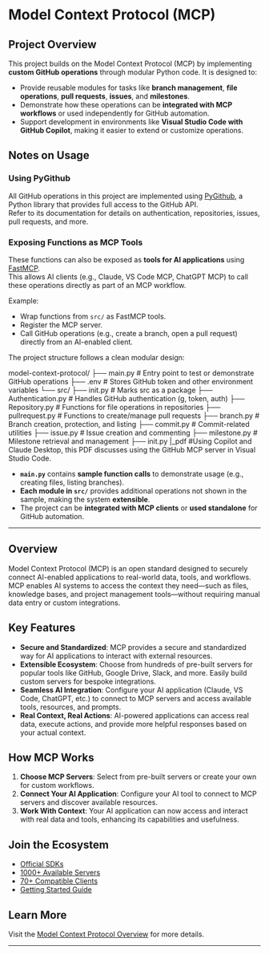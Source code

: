 # Model Context Protocol (MCP)

## Project Overview

This project builds on the Model Context Protocol (MCP) by implementing **custom GitHub operations** through modular Python code. It is designed to:

- Provide reusable modules for tasks like **branch management**, **file operations**, **pull requests**, **issues**, and **milestones**.
- Demonstrate how these operations can be **integrated with MCP workflows** or used independently for GitHub automation.
- Support development in environments like **Visual Studio Code with GitHub Copilot**, making it easier to extend or customize operations.

## Notes on Usage

### Using PyGithub
All GitHub operations in this project are implemented using [PyGithub](https://pygithub.readthedocs.io/en/latest/), a Python library that provides full access to the GitHub API.  
Refer to its documentation for details on authentication, repositories, issues, pull requests, and more.

### Exposing Functions as MCP Tools
These functions can also be exposed as **tools for AI applications** using [FastMCP](https://github.com/fastmcp/fastmcp).  
This allows AI clients (e.g., Claude, VS Code MCP, ChatGPT MCP) to call these operations directly as part of an MCP workflow.

Example:
- Wrap functions from `src/` as FastMCP tools.
- Register the MCP server.
- Call GitHub operations (e.g., create a branch, open a pull request) directly from an AI-enabled client.



The project structure follows a clean modular design:


model-context-protocol/
├── main.py # Entry point to test or demonstrate GitHub operations
├── .env # Stores GitHub token and other environment variables
└── src/
  ├── init.py # Marks src as a package
  ├── Authentication.py # Handles GitHub authentication (g, token, auth)
  ├── Repository.py # Functions for file operations in repositories
  ├── pullrequest.py # Functions to create/manage pull requests
  ├── branch.py # Branch creation, protection, and listing
  ├── commit.py # Commit-related utilities
  ├── issue.py # Issue creation and commenting
  ├── milestone.py # Milestone retrieval and management
  ├── init.py
|_pdf #Using Copilot and Claude Desktop, this PDF discusses using the GitHub MCP server in Visual Studio Code.


- **`main.py`** contains **sample function calls** to demonstrate usage (e.g., creating files, listing branches).  
- **Each module in `src/`** provides additional operations not shown in the sample, making the system **extensible**.  
- The project can be **integrated with MCP clients** or **used standalone** for GitHub automation.

---

## Overview

Model Context Protocol (MCP) is an open standard designed to securely connect AI-enabled applications to real-world data, tools, and workflows. MCP enables AI systems to access the context they need—such as files, knowledge bases, and project management tools—without requiring manual data entry or custom integrations.

## Key Features
- **Secure and Standardized**: MCP provides a secure and standardized way for AI applications to interact with external resources.
- **Extensible Ecosystem**: Choose from hundreds of pre-built servers for popular tools like GitHub, Google Drive, Slack, and more. Easily build custom servers for bespoke integrations.
- **Seamless AI Integration**: Configure your AI application (Claude, VS Code, ChatGPT, etc.) to connect to MCP servers and access available tools, resources, and prompts.
- **Real Context, Real Actions**: AI-powered applications can access real data, execute actions, and provide more helpful responses based on your actual context.

## How MCP Works
1. **Choose MCP Servers**: Select from pre-built servers or create your own for custom workflows.
2. **Connect Your AI Application**: Configure your AI tool to connect to MCP servers and discover available resources.
3. **Work With Context**: Your AI application can now access and interact with real data and tools, enhancing its capabilities and usefulness.

## Join the Ecosystem
- [Official SDKs](https://modelcontextprotocol.io/docs/sdk)
- [1000+ Available Servers](https://github.com/modelcontextprotocol/servers?tab=readme-ov-file#%EF%B8%8F-official-integrations)
- [70+ Compatible Clients](https://modelcontextprotocol.io/clients)
- [Getting Started Guide](https://modelcontextprotocol.io/docs/getting-started/intro)

## Learn More
Visit the [Model Context Protocol Overview](https://modelcontextprotocol.io/overview) for more details.

---





